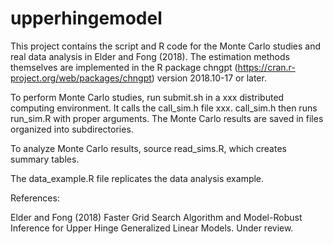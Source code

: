 # upperhingemodel

This project contains the script and R code for the Monte Carlo studies and real data analysis in Elder and Fong (2018). The estimation  methods themselves are implemented in the R package chngpt (https://cran.r-project.org/web/packages/chngpt) version 2018.10-17 or later.

To perform Monte Carlo studies, run submit.sh in a xxx distributed computing environment. It calls the call_sim.h file xxx. call_sim.h then runs run_sim.R with proper arguments. The Monte Carlo results are saved in files organized into subdirectories. 

To analyze Monte Carlo results, source read_sims.R, which creates summary tables.

The data_example.R file replicates the data analysis example.


References:

Elder and Fong (2018) Faster Grid Search Algorithm and Model-Robust Inference for Upper Hinge Generalized Linear Models. Under review.
